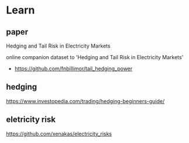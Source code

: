 # Learn

## paper
Hedging and Tail Risk in Electricity Markets

online companion dataset to 'Hedging and Tail Risk in Electricity Markets'
- https://github.com/fnbillimor/tail_hedging_power

## hedging
https://www.investopedia.com/trading/hedging-beginners-guide/

## eletricity risk
https://github.com/xenakas/electricity_risks
